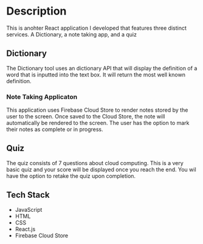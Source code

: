 # Description

This is anohter React application I developed that features three distinct services. A Dictionary, a note taking app, and a quiz

## Dictionary

The Dictionary tool uses an dictionary API that will display the definition of a word that is inputted into the text box. It will return the most well known definition.

### Note Taking Applicaton

This application uses Firebase Cloud Store to render notes stored by the user to the screen. Once saved to the Cloud Store, the note will automatically be rendered to the screen. The user has the option to mark their notes as complete or in progress.

## Quiz
The quiz consists of 7 questions about cloud computing. This is a very basic quiz and your score will be displayed once you reach the end. You wil have the option to retake the quiz upon completion.

## Tech Stack
* JavaScript
* HTML
* CSS
* React.js
* Firebase Cloud Store
